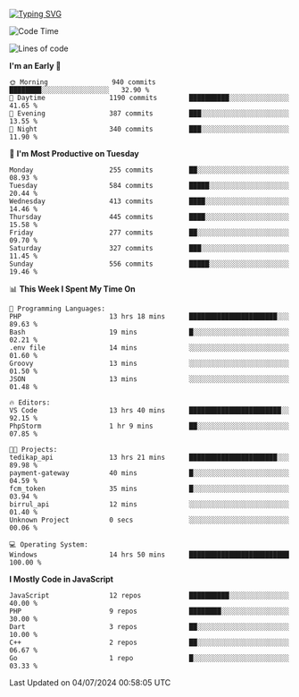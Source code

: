 [![Typing SVG](https://readme-typing-svg.demolab.com?font=Fira+Code&pause=1000&color=F7F7F7&random=false&width=435&lines=Hi+%F0%9F%91%8B%2C+I'm+Rafiu+Sidqi;Junior+Backend+Developer)](https://git.io/typing-svg)
<!--START_SECTION:waka-->
![Code Time](http://img.shields.io/badge/Code%20Time-275%20hrs%2026%20mins-blue)

![Lines of code](https://img.shields.io/badge/From%20Hello%20World%20I%27ve%20Written-1.2%20million%20lines%20of%20code-blue)

**I'm an Early 🐤** 

```text
🌞 Morning                940 commits         ████████░░░░░░░░░░░░░░░░░   32.90 % 
🌆 Daytime                1190 commits        ██████████░░░░░░░░░░░░░░░   41.65 % 
🌃 Evening                387 commits         ███░░░░░░░░░░░░░░░░░░░░░░   13.55 % 
🌙 Night                  340 commits         ███░░░░░░░░░░░░░░░░░░░░░░   11.90 % 
```
📅 **I'm Most Productive on Tuesday** 

```text
Monday                   255 commits         ██░░░░░░░░░░░░░░░░░░░░░░░   08.93 % 
Tuesday                  584 commits         █████░░░░░░░░░░░░░░░░░░░░   20.44 % 
Wednesday                413 commits         ████░░░░░░░░░░░░░░░░░░░░░   14.46 % 
Thursday                 445 commits         ████░░░░░░░░░░░░░░░░░░░░░   15.58 % 
Friday                   277 commits         ██░░░░░░░░░░░░░░░░░░░░░░░   09.70 % 
Saturday                 327 commits         ███░░░░░░░░░░░░░░░░░░░░░░   11.45 % 
Sunday                   556 commits         █████░░░░░░░░░░░░░░░░░░░░   19.46 % 
```


📊 **This Week I Spent My Time On** 

```text
💬 Programming Languages: 
PHP                      13 hrs 18 mins      ██████████████████████░░░   89.63 % 
Bash                     19 mins             █░░░░░░░░░░░░░░░░░░░░░░░░   02.21 % 
.env file                14 mins             ░░░░░░░░░░░░░░░░░░░░░░░░░   01.60 % 
Groovy                   13 mins             ░░░░░░░░░░░░░░░░░░░░░░░░░   01.50 % 
JSON                     13 mins             ░░░░░░░░░░░░░░░░░░░░░░░░░   01.48 % 

🔥 Editors: 
VS Code                  13 hrs 40 mins      ███████████████████████░░   92.15 % 
PhpStorm                 1 hr 9 mins         ██░░░░░░░░░░░░░░░░░░░░░░░   07.85 % 

🐱‍💻 Projects: 
tedikap_api              13 hrs 21 mins      ██████████████████████░░░   89.98 % 
payment-gateway          40 mins             █░░░░░░░░░░░░░░░░░░░░░░░░   04.59 % 
fcm_token                35 mins             █░░░░░░░░░░░░░░░░░░░░░░░░   03.94 % 
birrul_api               12 mins             ░░░░░░░░░░░░░░░░░░░░░░░░░   01.40 % 
Unknown Project          0 secs              ░░░░░░░░░░░░░░░░░░░░░░░░░   00.06 % 

💻 Operating System: 
Windows                  14 hrs 50 mins      █████████████████████████   100.00 % 
```

**I Mostly Code in JavaScript** 

```text
JavaScript               12 repos            ██████████░░░░░░░░░░░░░░░   40.00 % 
PHP                      9 repos             ████████░░░░░░░░░░░░░░░░░   30.00 % 
Dart                     3 repos             ██░░░░░░░░░░░░░░░░░░░░░░░   10.00 % 
C++                      2 repos             ██░░░░░░░░░░░░░░░░░░░░░░░   06.67 % 
Go                       1 repo              █░░░░░░░░░░░░░░░░░░░░░░░░   03.33 % 
```




 Last Updated on 04/07/2024 00:58:05 UTC
<!--END_SECTION:waka-->
